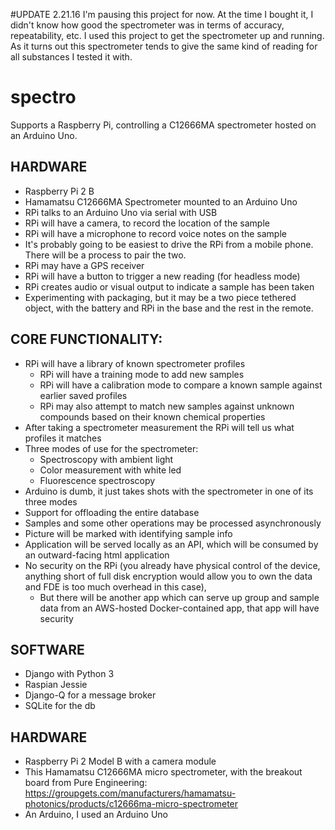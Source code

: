 #UPDATE 2.21.16
I'm pausing this project for now.  At the time I bought it, I didn't know how good the spectrometer was in terms of accuracy, repeatability, etc.  I used this project to get the spectrometer up and running.  As it turns out this spectrometer tends to give the same kind of reading for all substances I tested it with.  

# spectro

Supports a Raspberry Pi, controlling a C12666MA spectrometer hosted on an Arduino Uno.

## HARDWARE
- Raspberry Pi 2 B
- Hamamatsu C12666MA Spectrometer mounted to an Arduino Uno
- RPi talks to an  Arduino Uno via serial with USB
- RPi will have a camera, to record the location of the sample
- RPi will have a microphone to record voice notes on the sample
- It's probably going to be easiest to drive the RPi from a mobile phone.  There will be a process to pair the two. 
- RPi may have a GPS receiver
- RPi will have a button to trigger a new reading (for headless mode)
- RPi creates audio or visual output to indicate a sample has been taken
- Experimenting with packaging, but it may be a two piece tethered object, with the battery and RPi in the base and the rest in the remote.

## CORE FUNCTIONALITY:
- RPi will have a library of known spectrometer profiles
  - RPi will have a training mode to add new samples
  - RPi will have a calibration mode to compare a known sample against earlier saved profiles
  - RPi may also attempt to match new samples against unknown compounds based on their known chemical properties
- After taking a spectrometer measurement the RPi will tell us what profiles it matches
- Three modes of use for the spectrometer:
  - Spectroscopy with ambient light
  - Color measurement with white led
  - Fluorescence spectroscopy
- Arduino is dumb, it just takes shots with the spectrometer in one of its three modes
- Support for offloading the entire database 
- Samples and some other operations may be processed asynchronously 
- Picture will be marked with identifying sample info
- Application will be served locally as an API, which will be consumed by an outward-facing html application
- No security on the RPi (you already have physical control of the device, anything short of full disk encryption would allow you to own the data and FDE is too much overhead in this case), 
  - But there will be another app which can serve up group and sample data from an AWS-hosted Docker-contained app, that app will have security

## SOFTWARE
- Django with Python 3 
- Raspian Jessie
- Django-Q for a message broker
- SQLite for the db

## HARDWARE
- Raspberry Pi 2 Model B with a camera module
- This Hamamatsu C12666MA micro spectrometer, with the breakout board from Pure Engineering: https://groupgets.com/manufacturers/hamamatsu-photonics/products/c12666ma-micro-spectrometer
- An Arduino, I used an Arduino Uno
